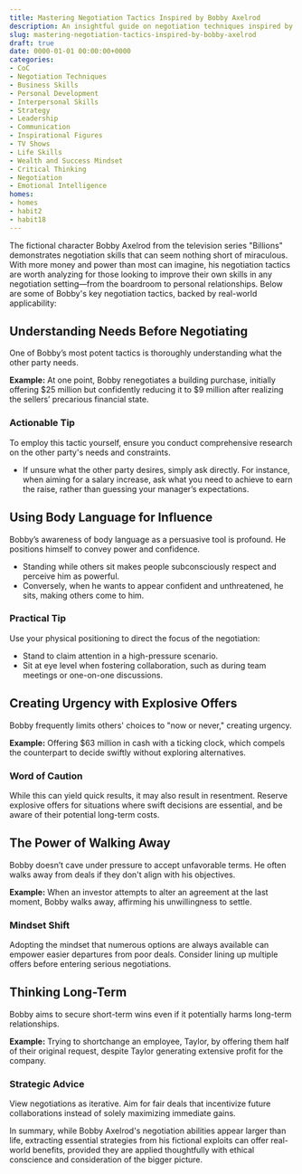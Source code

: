 ```yaml
---
title: Mastering Negotiation Tactics Inspired by Bobby Axelrod
description: An insightful guide on negotiation techniques inspired by the character Bobby Axelrod from the series Billions.
slug: mastering-negotiation-tactics-inspired-by-bobby-axelrod
draft: true
date: 0000-01-01 00:00:00+0000
categories:
- CoC
- Negotiation Techniques
- Business Skills
- Personal Development
- Interpersonal Skills
- Strategy
- Leadership
- Communication
- Inspirational Figures
- TV Shows
- Life Skills
- Wealth and Success Mindset
- Critical Thinking
- Negotiation
- Emotional Intelligence
homes:
- homes
- habit2
- habit18
---
```


The fictional character Bobby Axelrod from the television series "Billions" demonstrates negotiation skills that can seem nothing short of miraculous. With more money and power than most can imagine, his negotiation tactics are worth analyzing for those looking to improve their own skills in any negotiation setting—from the boardroom to personal relationships. Below are some of Bobby's key negotiation tactics, backed by real-world applicability:

## Understanding Needs Before Negotiating

One of Bobby’s most potent tactics is thoroughly understanding what the other party needs.

**Example:** At one point, Bobby renegotiates a building purchase, initially offering $25 million but confidently reducing it to $9 million after realizing the sellers’ precarious financial state.

### Actionable Tip

To employ this tactic yourself, ensure you conduct comprehensive research on the other party's needs and constraints.

- If unsure what the other party desires, simply ask directly. For instance, when aiming for a salary increase, ask what you need to achieve to earn the raise, rather than guessing your manager’s expectations.

## Using Body Language for Influence

Bobby’s awareness of body language as a persuasive tool is profound. He positions himself to convey power and confidence.

- Standing while others sit makes people subconsciously respect and perceive him as powerful.
- Conversely, when he wants to appear confident and unthreatened, he sits, making others come to him.

### Practical Tip

Use your physical positioning to direct the focus of the negotiation:

- Stand to claim attention in a high-pressure scenario.
- Sit at eye level when fostering collaboration, such as during team meetings or one-on-one discussions.

## Creating Urgency with Explosive Offers

Bobby frequently limits others' choices to "now or never," creating urgency.

**Example:** Offering $63 million in cash with a ticking clock, which compels the counterpart to decide swiftly without exploring alternatives.

### Word of Caution

While this can yield quick results, it may also result in resentment. Reserve explosive offers for situations where swift decisions are essential, and be aware of their potential long-term costs.

## The Power of Walking Away

Bobby doesn’t cave under pressure to accept unfavorable terms. He often walks away from deals if they don't align with his objectives.

**Example:** When an investor attempts to alter an agreement at the last moment, Bobby walks away, affirming his unwillingness to settle.

### Mindset Shift

Adopting the mindset that numerous options are always available can empower easier departures from poor deals. Consider lining up multiple offers before entering serious negotiations.

## Thinking Long-Term

Bobby aims to secure short-term wins even if it potentially harms long-term relationships.

**Example:** Trying to shortchange an employee, Taylor, by offering them half of their original request, despite Taylor generating extensive profit for the company.

### Strategic Advice

View negotiations as iterative. Aim for fair deals that incentivize future collaborations instead of solely maximizing immediate gains.

In summary, while Bobby Axelrod's negotiation abilities appear larger than life, extracting essential strategies from his fictional exploits can offer real-world benefits, provided they are applied thoughtfully with ethical conscience and consideration of the bigger picture.
